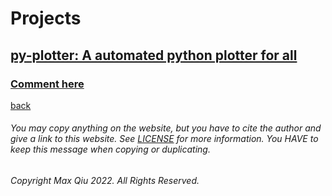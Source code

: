 # Projects
## [py-plotter: A automated python plotter for all](https://qqiumax.github.io/py-plotter/)
### **[Comment here](https://qqiumax.github.io/comment/)**
[back](https://qqiumax.github.io/home/)


###### You may copy anything on the website, but you have to cite the author and give a link to this website. See [LICENSE](https://qqiumax.github.io/LICENSE) for more information. You HAVE to keep this message when copying or duplicating.

###### Copyright Max Qiu 2022. All Rights Reserved.